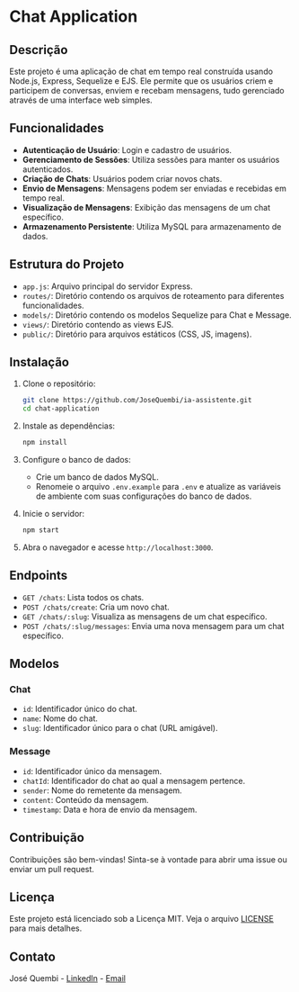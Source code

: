 # Chat Application

## Descrição

Este projeto é uma aplicação de chat em tempo real construída usando Node.js, Express, Sequelize e EJS. Ele permite que os usuários criem e participem de conversas, enviem e recebam mensagens, tudo gerenciado através de uma interface web simples.

## Funcionalidades

- **Autenticação de Usuário**: Login e cadastro de usuários.
- **Gerenciamento de Sessões**: Utiliza sessões para manter os usuários autenticados.
- **Criação de Chats**: Usuários podem criar novos chats.
- **Envio de Mensagens**: Mensagens podem ser enviadas e recebidas em tempo real.
- **Visualização de Mensagens**: Exibição das mensagens de um chat específico.
- **Armazenamento Persistente**: Utiliza MySQL para armazenamento de dados.

## Estrutura do Projeto

- `app.js`: Arquivo principal do servidor Express.
- `routes/`: Diretório contendo os arquivos de roteamento para diferentes funcionalidades.
- `models/`: Diretório contendo os modelos Sequelize para Chat e Message.
- `views/`: Diretório contendo as views EJS.
- `public/`: Diretório para arquivos estáticos (CSS, JS, imagens).

## Instalação

1. Clone o repositório:
    ```sh
    git clone https://github.com/JoseQuembi/ia-assistente.git
    cd chat-application
    ```

2. Instale as dependências:
    ```sh
    npm install
    ```

3. Configure o banco de dados:
    - Crie um banco de dados MySQL.
    - Renomeie o arquivo `.env.example` para `.env` e atualize as variáveis de ambiente com suas configurações do banco de dados.

4. Inicie o servidor:
    ```sh
    npm start
    ```

5. Abra o navegador e acesse `http://localhost:3000`.

## Endpoints

- `GET /chats`: Lista todos os chats.
- `POST /chats/create`: Cria um novo chat.
- `GET /chats/:slug`: Visualiza as mensagens de um chat específico.
- `POST /chats/:slug/messages`: Envia uma nova mensagem para um chat específico.

## Modelos

### Chat

- `id`: Identificador único do chat.
- `name`: Nome do chat.
- `slug`: Identificador único para o chat (URL amigável).

### Message

- `id`: Identificador único da mensagem.
- `chatId`: Identificador do chat ao qual a mensagem pertence.
- `sender`: Nome do remetente da mensagem.
- `content`: Conteúdo da mensagem.
- `timestamp`: Data e hora de envio da mensagem.

## Contribuição

Contribuições são bem-vindas! Sinta-se à vontade para abrir uma issue ou enviar um pull request.

## Licença

Este projeto está licenciado sob a Licença MIT. Veja o arquivo [LICENSE](LICENSE) para mais detalhes.

## Contato

José Quembi - [LinkedIn](https://www.linkedin.com/in/josé-quembi-353b80226) - [Email](mailto:josequembi@gmail.com)
